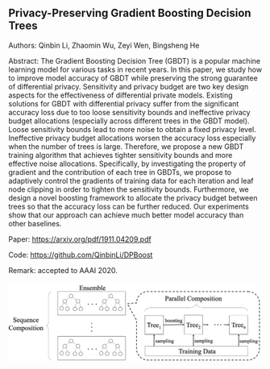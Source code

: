 ## Privacy-Preserving Gradient Boosting Decision Trees

Authors: Qinbin Li, Zhaomin Wu, Zeyi Wen, Bingsheng He

Abstract: The Gradient Boosting Decision Tree (GBDT) is a popular machine learning model for various tasks in recent years. In this paper, we study how to improve model accuracy of GBDT while preserving the strong guarantee of differential privacy. Sensitivity and privacy budget are two key design aspects for the effectiveness of differential private models. Existing solutions for GBDT with differential privacy suffer from the significant accuracy loss due to too loose sensitivity bounds and ineffective privacy budget allocations (especially across different trees in the GBDT model). Loose sensitivity bounds lead to more noise to obtain a fixed privacy level. Ineffective privacy budget allocations worsen the accuracy loss especially when the number of trees is large. Therefore, we propose a new GBDT training algorithm that achieves tighter sensitivity bounds and more effective noise allocations. Specifically, by investigating the property of gradient and the contribution of each tree in GBDTs, we propose to adaptively control the gradients of training data for each iteration and leaf node clipping in order to tighten the sensitivity bounds. Furthermore, we design a novel boosting framework to allocate the privacy budget between trees so that the accuracy loss can be further reduced. Our experiments show that our approach can achieve much better model accuracy than other baselines.

Paper: https://arxiv.org/pdf/1911.04209.pdf

Code: https://github.com/QinbinLi/DPBoost

Remark: accepted to AAAI 2020.

![](DPBoost/framework.png)
